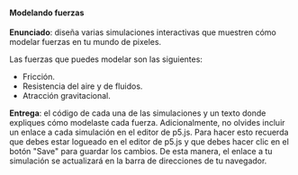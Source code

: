 #### Modelando fuerzas

**Enunciado**: diseña varias simulaciones interactivas que muestren cómo modelar fuerzas en tu mundo de pixeles.

Las fuerzas que puedes modelar son las siguientes:

- Fricción.
- Resistencia del aire y de fluidos.
- Atracción gravitacional.

**Entrega**: el código de cada una de las simulaciones y un texto donde expliques cómo modelaste cada fuerza. Adicionalmente, no olvides incluir un enlace a cada simulación en el editor de p5.js. Para hacer esto recuerda que debes estar logueado en el editor de p5.js y que debes hacer clic en el botón "Save" para guardar los cambios. De esta manera, el enlace a tu simulación se actualizará en la barra de direcciones de tu navegador.

